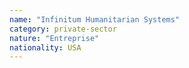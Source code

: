 ```yaml
---
name: "Infinitum Humanitarian Systems"
category: private-sector
nature: "Entreprise"
nationality: USA
---
```


